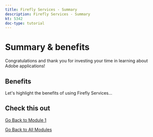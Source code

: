 ```yaml
---
title: Firefly Services - Summary
description: Firefly Services - Summary
kt: 5342
doc-type: tutorial
---
```

# Summary & benefits

Congratulations and thank you for investing your time in learning about Adobe applications! 

## Benefits

Let's highlight the benefits of using Firefly Services...


## Check this out


[Go Back to Module 1](./firefly-services.md)

[Go Back to All Modules](../../../overview.md)
